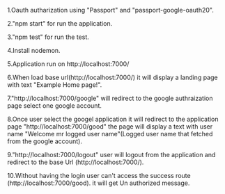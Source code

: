 1.Oauth autharization using "Passport" and "passport-google-oauth20".

2."npm start" for run the application.

3."npm test" for run the test.

4.Install nodemon.

5.Application run on http://localhost:7000/

6.When load base url(http://localhost:7000/) it will display a landing page with text "Example Home page!".

7."http://localhost:7000/google" will redirect to the google authraization page select one google account.

8.Once user select the googel application it will redirect to the application page "http://localhost:7000/good" the page will display a text with user name "Welcome mr logged user name"(Logged user name that fetched from the google account).

9."http://localhost:7000/logout" user will logout from the application and redirect to the base Url (http://localhost:7000/).

10.Without having the login user can't access the success route (http://localhost:7000/good). it will get Un authorized message.
